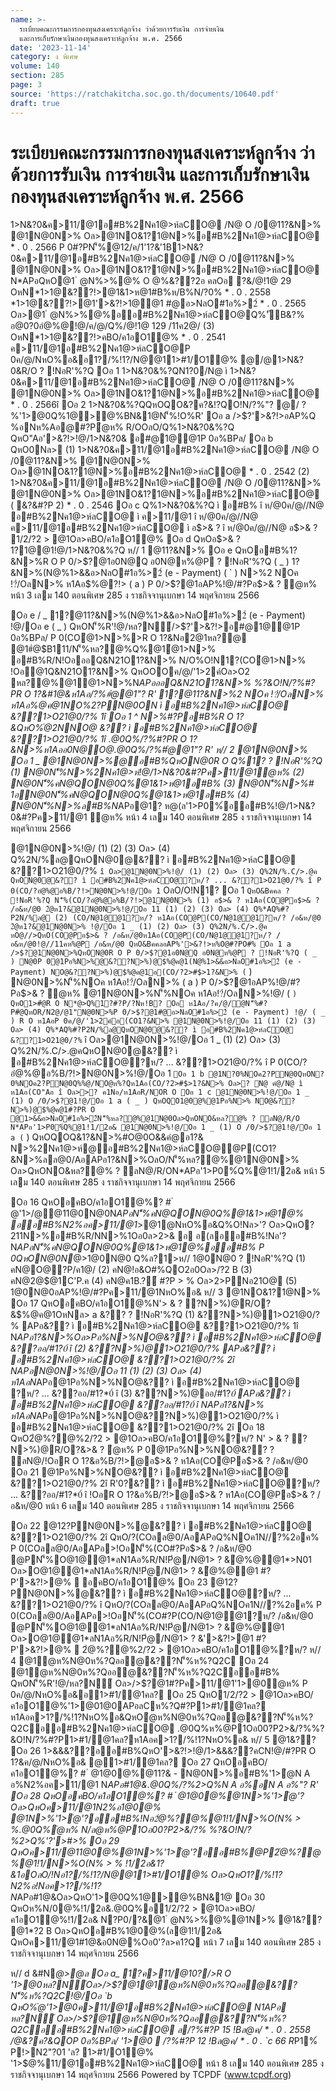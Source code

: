 ```yaml
---
name: >-
  ระเบียบคณะกรรมการกองทุนสงเคราะห์ลูกจ้าง ว่าด้วยการรับเงิน การจ่ายเงิน
  และการเก็บรักษาเงินกองทุนสงเคราะห์ลูกจ้าง พ.ศ. 2566
date: '2023-11-14'
category: ง พิเศษ
volume: 140
section: 285
page: 3
source: 'https://ratchakitcha.soc.go.th/documents/10640.pdf'
draft: true
---
```


# ระเบียบคณะกรรมการกองทุนสงเคราะห์ลูกจ้าง ว่าด้วยการรับเงิน การจ่ายเงิน และการเก็บรักษาเงินกองทุนสงเคราะห์ลูกจ้าง พ.ศ. 2566

1>N&?0&ค>11/@1อ#B%2Nค1@>ห์ลCO@ /N@ O /0@11?&N>% @1N@0N>% Oล>@1NO&1?1@N>%อ#B%2Nค1@>ห์ลCO@ * . 0 . 2566 P 0#?PN'็%@12/ค/1'1?&'1B1>N&?0&ค>11/@1อ#B%2Nค1@>ห์ลCO@ /N@ O /0@11?&N>% @1N@0N>% Oล>@1NO&1?1@N>%อ#B%2Nค1@>ห์ลCO@ N*APอQหO@1 ํ @N%>%@% O @%&??2อ คลOอ ?&/@!1@ 29 OหN*1>1@&??!>@1&1>ห@1#B%ห/B%N/?0% * . 0 . 2558 *1>1@&??!>@1'>&?!>1@@1 #@อ>NลO#1อ%>2์ * . 0 . 2565 Oล>@1 ํ @N%>%@%ออ#B%2Nค1@>ห์ลCO@Q%'ัB&?% อ@0?0อํ@%@!@/ค/@/Q%/@!1@ 129 /11ค2@/ (3) OหN*1>1@&??!>คBO/ค1อO1@% * . 0 . 2541 ค>11/@1อ#B%2Nค1@>ห์ลCO@P 0ค/@/NหO%อ&อ1?/%!1?/N@@11>#1/O1@% @/@1>N&?0&R/O ? !NอR'%?Q Oอ 1 1>N&?0&%?QN1?0/N@ ì 1>N&?0&ค>11/@1อ#B%2Nค1@>ห์ลCO@ /N@ O /0@11?&N>% @1N@0N>% Oล>@1NO&1?1@N>%อ#B%2Nค1@>ห์ลCO@ * . 0 . 2566î Oอ 2 1>N&?0&%?QQหOQO&?ค?&!?QO!N/?%"? @/ ? %'1>@0Q%1@>@%BN&1@N'็%!O%R' Oอ a />$?'>&?!>อAP%Q %อNห%Aอ@#?Pํ@ห% R/OOลO/Q%1>N&?0&%?Q QหO"Aอ'>&?!>!@/1>N&?0& อ#@1@@1P 0อ%BPล/ Oอ b QหO0Nล> (1) 1>N&?0&ค>11/@1อ#B%2Nค1@>ห์ลCO@ /N@ O /0@11?&N>% @1N@0N>% Oล>@1NO&1?1@N>%อ#B%2Nค1@>ห์ลCO@ * . 0 . 2542 (2) 1>N&?0&ค>11/@1อ#B%2Nค1@>ห์ลCO@ /N@ O /0@11?&N>% @1N@0N>% Oล>@1NO&1?1@N>%อ#B%2Nค1@>ห์ลCO@ ( &?&#?P 2) * . 0 . 2546 Oอ c Q%1>N&?0&%?Q ì อ#B% î ห/@0ค/@//N@ อ#B%2Nค1@>ห์ลCO@ ì ค>11/@1 î ห/@0ค/@//N@ ค>11/@1อ#B%2Nค1@>ห์ลCO@ ì อ$>& ? î ห/@0ค/@//N@ อ$>& ? 1/2/?2 > @1Oล>คBO/ค1อO1@% Oอ d QหOอ$>& ? 1?1@@1!@/1>N&?0&%?Q ห// 1 @11?&N>% Oอ e QหOอ#B%1?&N>%R O P 0/>$?@1อ0N@Q อ0N@ห%@P ? !NอR'%?Q ( _ ) 1?&N>%(N@%1>&&อ>NลO#1อ%>2์ (e - Payment) ( ` ) N>%2 NOค !?๋/OลN>% ห1Aอ$%@?!> ( a ) P 0/>$?@1อAP%!@/#?Pอ$>& ? ํ@ห% หน้า 3 เลม 140 ตอนพิเศษ 285 ง ราชกิจจานุเบกษา 14 พฤศจิกายน 2566

Oอ e / _ 1?@11?&N>%(N@%1>&&อ>NลO#1อ%>2์ (e - Payment) !@/Oอ e ( _ ) QหON'็%R'!@/หล?N์/>$?'>&?!>อ#@1@@1P 0อ%BPล/ P 0(COํ@1>N>%>R O 1?&Nอ2@1หล?@ @1#ํ@$B111/N'็%หล?@%Q%@1ํ@1>N>% อ#B%R/N!OอออQ&N21O1?&N>% N/O%O!N1?(COํ@1>N>% !Oอ@1Q&N21O1?&N>% QหOOOค/@/'1>2ค์Oล>O2 หล?@%@1ํ@1>N>%N*APอออQ&N21O1?&N>% %?&O!N/?%#?PR O 1?&#1@&ห1Aอ/?%#ํ@@1"? R' 1?@11?&N>%2 NOค !?๋/OลN>% ห1Aอ$%@?!> !@/Oอ e ( ` ) QหOอ#B%ออ Q&N21O1?&N>%QหOON(COํ@1>#Bค1?Q N/O%O!N1@01?&@P!@/ล?1>R/Nอ0CNQ%2.@*#?P>ออQ&N21O1?&N>%R O OQหOQOหล?@%@11?&N>%O#% Oอ f NOค#?P>1?&#B1?!Oอ/?ล?1>Oล>NAPอ%R ? !NอR'%?Q (1) />QNNOคPอ%2ล?หล? (2) /?1@0@1ค1&"O/%!@//@!1@ 988 OหN'1>//ลห/@0O*NOล>*@>0์ (3) /?%#?PออNOค>!OอN'็%/?%#?P%ํ@NOค%?Q%/@ํ@1>ห1AอN'็%NOค#?Pล/?%#?PNอ%/?%ํ@1> R/NN>%NO /?% Oล>/>QNNOค#?Pล/?%#?PลN/ห%O@ (4) N'็%NOค? ค1Nอ/ 2?PN@0N>%ON ì อ#B%2Nค1@>ห์ลCO@ &??1>O21@0/?% 1î Oล>? N@คํ@/N@ ì ห1Aอ(CO"Aอ î Oอ g @11?&NOคN*APอN'็%คN@'1?&!@//@!1@ 159 OหN*1>1@&??!>คBO/ค1อO1@% * . 0 . 2541 Oล>@11?&NOคN*APอ QON>%คA%!@//@!1@ 135 OหN*1>1@&??!>คBO/ค1อO1@% * . 0 . 2541 @POORN*>P/N!>/P 0*1>1@&??!>คBO/ค1อO1@% ( &?&#?P ` ) * . 0 . `cc_ !OอN'็%NOค#?P$%@ค@1NO%2?PN@0ON ì อ#B%2Nค1@>ห์ลCO@ &??1>O21@0/?% 1î Oอ 1 ^ N>%#?Pอ#B%R O 1?&QหO%ํ@2NNO@ &?? ì อ#B%2Nค1@>ห์ลCO@ &??1>O21@0/?% 1î .@0Q%/?%#?PR O 1?&N>%ห1Aออ0N@O@.@0Q%/?%#ํ@@1"? R' ห// 2 @1N@0N>% Oอ 1 _ @1N@0N>%@อ#B%QหON@0R O Q%1? ? !NอR'%?Q (1) N@0N'็%N>%2Nค1@>ห์!@/1>N&?0&#?Pค>11/@1ํ@ห% (2) N@0N'็%คN@QON@0Q%@1&1>ห@1อ#B% (3) N@0N'็%N>%# 1อN@0N'็%คN@QON@0Q%@1&1>ห@1อ#B% (4) N@0N'็%N>%ล#B%N*APอ@1? ห@(ล'1>P0%์ออ#B%!@/1>N&?0&#?Pค>11/@1 ํ@ห% หน้า 4 เลม 140 ตอนพิเศษ 285 ง ราชกิจจานุเบกษา 14 พฤศจิกายน 2566

@1N@0N>%!@/ (1) (2) (3) Oล> (4) Q%2N/%ล@QหON@0@&?? ì อ#B%2Nค1@>ห์ลCO@ &??1>O21@0/?% ` î Oล>@1N@0N>%!@/ (1) (2) Oล> (3) Q%2N/%.C/>.@ค QหON@0@&?? ì อ#B%2Nค1@>ห์ลCO@?ห/? ... &??1>O21@0/?% î P 0(CO/?อํ@%@อ%B/?!>N@0N>%!@/Oอ 1 ` OลO/O!N1? Oอ 1 ` QหO&Bคคล ? !NอR'%?Q N'็%(CO/?อํ@%@อ%B/?!>@1N@0N>% (1) อ$>& ? ห1Aอ(CO@Pอ$>& ? /อ&ห/@0 2ํ@ห1?&@1N@0N>%!@/Oอ 11 (1) (2) (3) Oล> (4) Q%*AQ%#?P2N/%ล@ (2) (CO/N@1@@1?ห/? ห1Aอ(CO@P(CO/N@1@@1?ห/? /อ&ห/@0 2ํ@ห1?&@1N@0N>% !@/Oอ 1 _ (1) (2) Oล> (3) Q%2N/%.C/>.@ค หO@//>QหO(CO@Pอ$>& ? /อ&ห/@0ห1Aอ(CO@P(CO/N@1@@1?ห/? /อ&ห/@0!@//11คห%@P /อ&ห/@0 QหO&BคคลอAP%'>&?!>ห%O@#?PO#% Oอ 1 a />$?@1N@0N>%QหON@0R O P 0/>$?@1อ0N@Q อ0N@ห%@P ? !NอR'%?Q ( _ ) N@0P 0@1Pอ%N>%@&??N>%)@$%@ค@1(N@%1>&&อ>NลO#1อ%>2์ (e - Payment) NO@&??N>%)@$%@ค@1อ(CO/?2>#$>1?&N>% ( ` ) N@0N>%N'็%NOค ห1Aอ!?๋/OลN>% ( a ) P 0/>$?@1อAP%!@/#?Pอ$>& ? ํ@ห% @1N@0N>%N'็%NOค ห1Aอ!?๋/OลN>%!@/ ( ` ) QหO1>#ํ@R O N*@>Q%1?#?P/?Nห!B? Oอ ห1Aอ/?ค/@/ํ@N'็%#?P#ํ@QหOR/N2@/@1"N@0N>%P 0/>$?@1#@อ>NลO#1อ%>2์ (e - Payment) !@/ ( _ ) R O ห1AอP 0ค/@/'1>2ค์อ(CO1?&N>% @1N@0N>%!@/Oอ 11 (1) (2) (3) Oล> (4) Q%*AQ%#?P2N/%ล@QหON@0@&?? ì อ#B%2Nค1@>ห์ลCO@ &??1>O21@0/?% ` î Oล>@1N@0N>%!@/Oอ 1 _ (1) (2) Oล> (3) Q%2N/%.C/>.@คQหON@0@&?? ì อ#B%2Nค1@>ห์ลCO@?ห/? ... &??1>O21@0/?% î P 0(CO/?อํ@%@อ%B/?!>N@0N>%!@/Oอ 1 ` Oอ 1 b @1N?0%NOค2?PN@0QหON?0%NOค2?PN@0Q%%@/NO@ห%?Qห1Aอ(CO/?2>#$>1?&N>% Oล>? N@ คํ@/N@ ì ห1Aอ(CO"Aอ î Oล>>? ค1Nอ/ห1AอR/NOR O Oอ 1 c @1N@0N>%!@/Oอ 1 _ (1) O /0/>$?@1!@/Oอ 1 a ( _ ) QหOQO1@0@%@1Pอ%N>% NO@&??N>%)@$%@ค@1#?PR O @1>&&อ>NลO#1อ%>2์N'็%หล?@%@1N@0Oล>QหONO&หล?@% ? ลN@/R/O N*APอ'1>P0%์Q%@1!1/2อ& @1N@0N>%!@/Oอ 1 _ (1) O /0/>$?@1!@/Oอ 1 a ( ` ) QหOQOQ&1?&N>%#O@0O&&คํ@อ1?& N>%2Nค1@>ห์@อ#B%2Nค1@>ห์ลCO@@P(CO1?&N>%ลล@0/AอAPอ1?&N>%OลO/N'็%หล?@%@1N@0N>% Oล>QหONO&หล?@% ? ลN@/R/ON*APอ'1>P0%์Q%@1!1/2อ& หน้า 5 เลม 140 ตอนพิเศษ 285 ง ราชกิจจานุเบกษา 14 พฤศจิกายน 2566

Oอ 16 QหOอคBO/ค1อO1@%? # ํ @'1>/@@11@0N@0N*APอN'็%คN@QON@0Q%@1&1>ห@1@% ออ#B%N2%อค>11/@1*>@1@NหO%อ&Q%O!Nล>'? Oล>QหO? 211N>%อ#B%R/NN>%1Oอ0ล>2>& อ อ(ลออ#B%!Nอ'? N*APอN'็%คN@QON@0Q%@1&1>ห@1@%ออ#B% P 0QหON@0N*@>1@0N@0 Q%ล?1>ห// 1@0N@0 ? !NอR'%?Q (1) คN@O@?P/ค1@/ (2) คN@!อ&O#%QO2อ0Oล>/?2 B (3) คN@2@$@1C'P.ค (4) คN@ค1B.?์ #?P > % Oล>2>PNอ21O@ (5) 1@0N@0อAP%!@/#?Pค>11/@1NหO%อ& ห// 3 @1NO&1?1@N>% Oอ 17 QหOอคBO/ค1อO1@%N'> & ? ?N>%)@R/O?&$%@ค@1OหNล> a &?? ? !NอR'%?Q (1) &??N>%)@1>O21@0/?% APอ&?? ì อ#B%2Nค1@>ห์ลCO@ &??1>O21@0/?% 1î N*APอ1?&N>%Oล>Pอ%N>%NO@&?? ì อ#B%2Nค1@>ห์ลCO@ &??ออ/#1?*0์ î (2) &??N>%)@1>O21@0/?% APอ&?? ì อ#B%2Nค1@>ห์ลCO@ &??1>O21@0/?% 2î N*APอN@0N>%!@/Oอ 11 (1) (2) (3) Oล> (4) ห1AอN*APอ@1Pอ%N>%NO@&?? ì อ#B%2Nค1@>ห์ลCO@ ?ห/? ... &??ออ/#1?*0์ î (3) &??N>%)@ออ/#1?*0์ APอ&?? ì อ#B%2Nค1@>ห์ลCO@ &??ออ/#1?*0์ î N*APอ1?&N>% ห1AอN*APอ@1Pอ%N>%NO@&??N>%)@1>O21@0/?% ì อ#B%2Nค1@>ห์ลCO@ &??1>O21@0/?% 2î Oอ 18 QหO2ํ@%?@%2/?2 > @1Oล>คBO/ค1อO1@%?ห/? N' > & ? ?N>%)@R/O?&$%@ค@1 OหNล> ` &?? (1) &??N>%)@ออ/#1?*0์ APอ&?? ì อ#B%2Nค1@>ห์ลCO@?ห/? ... &??ออ/#1?*0์ î N*APอ1?&N>%Oล>N*APอ@1Pอ%N>%NO@&?? ì อ#B%2Nค1@>ห์ลCO@?ห/? &??1>O21@0/?% î (2) &??N>%)@1>O21@0/?% APอ&?? ì อ#B%2Nค1@>ห์ลCO@?ห/? ... &??1>O21@0/?% î N*APอN@0N>%!@/Oอ __ ( _ ) (2) Oล> (3) Oอ 19 &11 @1@01 ? &#?Q'/#?QQ%2N/%ล@Oล>2N/%.C/>.@คQหO%ํ@2NNO@&?? ì อ#B%2Nค1@>ห์ลCO@ &??1>O21@0/?% 1î >ห?R/ON*APอ@1Q />R O Oอ 20 &?? ì อ#B%2Nค1@>ห์ลCO@?ห/? ... &??ออ/#1?*0์ î QหO/?/N>%!@/#?Pอ$>& ? ํ@ห% P 0@1Pอ%N>%NO@&?? ? ลN@/!OอR O 1?&อ%B/?!>@อ$>& ? ห1Aอ(CO@Pอ$>& ? /อ&ห/@0 Oอ 21 @1Pอ%N>%NO@&?? ì อ#B%2Nค1@>ห์ลCO@ &??1>O21@0/?% 2î R'0?&?? ì อ#B%2Nค1@>ห์ลCO@?ห/? ... &??ออ/#1?*0์ î !OอR O 1?&อ%B/?!>@อ$>& ? ห1Aอ(CO@Pอ$>& ? /อ&ห/@0 หน้า 6 เลม 140 ตอนพิเศษ 285 ง ราชกิจจานุเบกษา 14 พฤศจิกายน 2566

Oอ 22 @12?PN@0N>%@&?? ì อ#B%2Nค1@>ห์ลCO@ &??1>O21@0/?% 2î QหO/?(COลล@0/AอAPอQ%NOค1N//?%2อค% P 0(COลล@0/AอAPอ>!OอN'็%(CO#?Pอ$>& ? /อ&ห/@0 @PN'็%O@1@@1*ลN1Aอ%R/N!Pํ@/N@1> ? &ํ@%@@1*>N01 Oล>O@1@@1*ลN1Aอ%R/N!Pํ@/N@1> ? &ํ@%@@1 #?P'>&?!>@%  อคBO/ค1อO1@% Oอ 23 @12?PN@0N>%@&?? ì อ#B%2Nค1@>ห์ลCO@?ห/? ... &??1>O21@0/?% î QหO/?(COลล@0/AอAPอQ%NOค1N//?%2อค% P 0(COลล@0/AอAPอ>!OอN'็%(CO#?P(CO/N@1@@1?ห/? /อ&ห/@0 @PN'็%O@1@@1*ลN1Aอ%R/N!Pํ@/N@1> ? &ํ@%@@1 Oล>O@1@@1*ลN1Aอ%R/N!Pํ@/N@1> ? &'>&?!>@1 #?P'>&?!>@%  2ํ@%?@%2/?2 > @1Oล>คBO/ค1อO1@%?ห/? ห// 4 @1ํ@ห%N@0ห%?Qออ@&??N'็%ห%?Q2C Oอ 24 @1ํ@ห%N@0ห%?Qออ@&??N'็%ห%?Q2Cออ#B% QหON'็%R'!@/หล?N์ Oล>/>$?@1#?Pค>11/@1'1>@0ํ@ห% P 0ค/@/NหO%อ&อ1>#1/@1คล? Oอ 25 QหO1/2/?2 > @1Oล>คBO/ค1อO1@%'1>@01@0APอลCห%?Q#?P1>#1/@1คล? ห1Aอค>1?/%!1?NหO%อ&QหOํ@ห%N@0ห%?Qออ@&??N'็%ห%?Q2Cออ#B%2Nค1@>ห์ลCO@ .@0Q%ห%@P1Oอ00?P2>&/?%%?&O!N/?%#?P1>#1/@1คล?ห1Aอค>1?/%!1?NหO%อ& ห// 5 @1&?? Oอ 26 1>&&&??ออ#B%QหO'>&?!>!@/1>&&&??คCN!@/#?PR O 1?&ค/@/NหO%อ& @1>#1/@1คล? Oอ 27 QหOอคBO/ค1อO1@%? # ํ @1@0@%@11?& - N@0N>%อ#B%'1>ํ@N A อ%N2%อค>11/@1 N*APอ#1@&.@0Q%/?%2>Q%N A อ%อN A อ%"? R' Oอ 28 QหOอคBO/ค1อO1@%? # ํ @1@0@%@1N>%'1>ํ@'? Oล>QหOค>11/@1N2%อ1@0@% @1N>%'1>ํ@'?ออ#B%!Nอ2ํ@%?@%@1!1/N>%O(N% > %.@0Q%ํ@ห% N/ล@ห%@P1Oอ00?P2>&/?% %?&O!N/?%2>Q%'?'>#>% Oอ 29 QหOค>11/@11@0@%@1N>%'1>ํ@'?ออ#B%@P2ํ@%?@%@1!1/N>%O(N% > % !1/2อ&1?&1อOลO/!Nอ1?/%!1?/N@@11>#1/O1@% Oล>QหO1?/%!1?N2%อ!Nอค>1?/%!1? N*APอ#1@&Oล>QหO'1>@0Q%1@>@%BN&1@ Oอ 30 QหOห%N/0@%!1/2อ&.@0Q%อ1/2/?2 > @1Oล>คBO/ค1อO1@%!1/2อ& N?P0/?&@1 ํ @N%>%@%@1N>% @1&?? @1*?2 B Oล>QหOอ#B%1@0@%(ล@1!1/2อ& QหOค>11/@1#1@&อ0N@%Oอ0'?ล>ค1?Q หน้า 7 เลม 140 ตอนพิเศษ 285 ง ราชกิจจานุเบกษา 14 พฤศจิกายน 2566

ห// d &#N*@>@ล Oอ a_ 1?ค>11/@10?/>R O '1>@0หล?N์Oล>/>$?@1@1ํ@ห%N@0ห%?Qออ@&?? N'็%ห%?Q2C!@/Oอ `b QหO%ํ@'1>@0ค>11/@1อ#B%2Nค1@>ห์ลCO@ N1APอ หล?N์ Oล>/>$?@1ํ@ห%N@0ห%?Qออ@&??N'็%ห%?Q2Cออ#B%2Nค1@>ห์ลCO@ ล/?%#?P 15 !Bล@ค/ * . 0 . 2558 /@&?ค?&QOP 0อ%BPล/ '1>@0  /?%#?P 12 !Bล@ค/ * . 0 . `c 66 R*P1%์ P!>N2"?01 'ล? 1>#1/O1@% '1>$@%11/@1อ#B%2Nค1@>ห์ลCO@ หน้า 8 เลม 140 ตอนพิเศษ 285 ง ราชกิจจานุเบกษา 14 พฤศจิกายน 2566 Powered by TCPDF (www.tcpdf.org)

